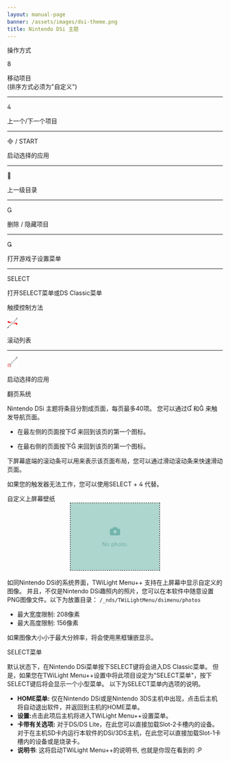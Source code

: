 ```yaml
---
layout: manual-page
banner: /assets/images/dsi-theme.png
title: Nintendo DSi 主题
---
```


<div class="section-title">操作方式</div>
<div class="section-body">
    <div class="button-action-group">
        <p class="button-action button">&#xE079;</p>
        <p class="button-action-text">移动项目<br>(排序方式必须为"自定义")</p>
    </div>
    <hr>
    <div class="button-action-group">
        <p class="button-action button">&#xE07E;</p>
        <p class="button-action-text">上一个/下一个项目</p>
    </div>
    <hr>
    <div class="button-action-group">
        <p class="button-action"><span class="button">&#xE000; /</span> START</p>
        <p class="button-action-text">启动选择的应用</p>
    </div>
    <hr>
    <div class="button-action-group">
        <p class="button-action button">&#xE001;</p>
        <p class="button-action-text">上一级目录</p>
    </div>
    <hr>
    <div class="button-action-group">
        <p class="button-action button">&#xE002;</p>
        <p class="button-action-text">删除 / 隐藏项目</p>
    </div>
    <hr>
    <div class="button-action-group">
        <p class="button-action button">&#xE003;</p>
        <p class="button-action-text">打开游戏子设置菜单</p>
    </div>
    <hr>
    <div class="button-action-group">
        <p class="button-action">SELECT</p>
        <p class="button-action-text">打开SELECT菜单或DS Classic菜单</p>
    </div>
</div>

<div class="section-title">触摸控制方法</div>
<div class="section-body">
    <div class="button-action-group">
        <p class="button-action"><img src="/assets/images/left-right.png"></p>
        <p class="button-action-text">滚动列表</p>
    </div>
    <hr>
    <div class="button-action-group">
        <p class="button-action"><img src="/assets/images/tap.png"></p>
        <p class="button-action-text">启动选择的应用</p>
    </div>
    <!-- <hr>
    <div>
        <p>
            If the Sort Method is set to "Custom", you can drag the icon up to move it.
        </p>
    </div> -->
</div>

<div class="section-title">翻页系统</div>
<div class="section-body">
    <p>
        Nintendo DSi 主题将条目分割成页面，每页最多40项。 您可以通过&#xE004; 和&#xE005; 来触发导航页面。
    </p>
    <ul>
        <li><p>在最左侧的页面按下&#xE004; 来回到该页的第一个图标。</p></li>
        <li><p>在最右侧的页面按下&#xE005; 来回到该页的第一个图标。</p></li>
    </ul>
    <p>
        下屏幕底端的滚动条可以用来表示该页面布局，您可以通过滑动滚动条来快速滑动页面。
    </p>
    <p>
        如果您的触发器无法工作，您可以使用SELECT + &#xE07E; 代替。
    </p>
</div>

<div class="section-title">自定义上屏幕壁纸</div>
<div class="section-body">
    <div style="text-align: center;"><img style="border-color: black; border-width: 1px; border-style: dashed;" src="/assets/images/photo-default.png"></div>
    <p>如同Nintendo DSi的系统界面，TWiLight Menu++ 支持在上屏幕中显示自定义的图像。 并且，不仅是Nintendo DSi趣照内的照片，您可以在本软件中随意设置PNG图像文件。以下为放置目录：
 <code class="language-plaintext wrap">/_nds/TWiLightMenu/dsimenu/photos</code></p>
    <ul>
        <li>最大宽度限制: 208像素</li>
        <li>最大高度限制: 156像素</li>
    </ul>
    <p>如果图像大小小于最大分辨率，将会使用黑框镶嵌显示。</p>
</div>

<div class="section-title">SELECT菜单</div>
<div class="section-body">
    <p>
        默认状态下，在Nintendo DSi菜单按下SELECT键将会进入DS Classic菜单。 但是，如果您在TWiLight Menu++设置中将此项目设定为"SELECT菜单"，按下SELECT键后将会显示一个小型菜单。 以下为SELECT菜单内选项的说明。
    </p>
    <ul>
        <li><strong>HOME菜单:</strong> 仅在Nintendo DSi或是Nintendo 3DS主机中出现，点击后主机将自动退出软件，并返回到主机的HOME菜单。</li>
        <li><strong>设置:</strong>点击此项后主机将进入TWiLight Menu++设置菜单。</li>
        <li><strong>卡带有关选项:</strong> 对于DS/DS Lite，在此您可以直接加载Slot-2卡槽内的设备。 对于在主机SD卡内运行本软件的DSi/3DS主机，在此您可以直接加载Slot-1卡槽内的设备或是烧录卡。</li>
        <li><strong>说明书</strong>: 这将启动TWiLight Menu++的说明书, 也就是你现在看到的 :P</li>
    </ul>
</div>
